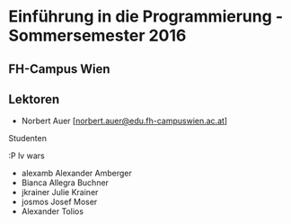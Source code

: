 

# Einführung in die Programmierung - Sommersemester 2016
## FH-Campus Wien 

## Lektoren
+ Norbert Auer [norbert.auer@edu.fh-campuswien.ac.at]

 Studenten

:P lv wars


+ alexamb Alexander Amberger
+ Bianca Allegra Buchner 
+ jkrainer Julie Krainer
+ josmos Josef Moser
+ Alexander Tolios


